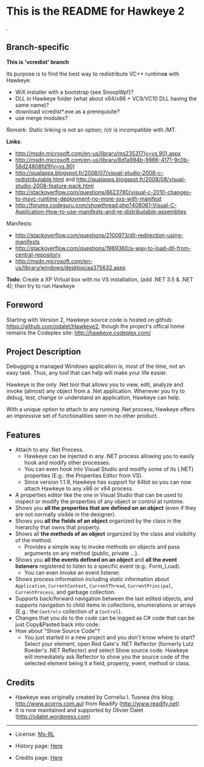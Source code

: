 This is the README for Hawkeye 2
================================
.

Branch-specific
---------------

**This is 'vcredist' branch**

Its purpose is to find the best way to redistribute VC++ runtime**s** with Hawkeye:

* WiX installer with a bootstrap (see SnoopWpf)?
* DLL in Hawkeye folder (what about x64/x86 + VC9/VC10 DLL having the same name)?
* download vcredist*.exe as a prerequisite?
* use merge modules?

_Remark_: Static linking is not an option; /clr is incompatible with /MT.

**Links**:

* <http://msdn.microsoft.com/en-us/library/ms235317(v=vs.90).aspx>
* <http://msdn.microsoft.com/en-us/library/8d1a994b-9986-4171-9c0b-56d24808fd1f(v=vs.90)>
* <http://qualapps.blogspot.fr/2008/07/visual-studio-2008-c-redistributable.html> and <http://qualapps.blogspot.fr/2008/08/visual-studio-2008-feature-pack.html>
* <http://stackoverflow.com/questions/6623780/visual-c-2010-changes-to-msvc-runtime-deployment-no-more-sxs-with-manifest>
* <http://forums.codeguru.com/showthread.php?408061-Visual-C-Application-How-to-use-manifests-and-re-distributable-assemblies>

Manifests:

* <http://stackoverflow.com/questions/2100973/dll-redirection-using-manifests>
* <http://stackoverflow.com/questions/1969360/a-way-to-load-dll-from-central-repository>
* <http://msdn.microsoft.com/en-us/library/windows/desktop/aa375632.aspx>

**Todo**:
Create a XP Virtual box with no VS installation, (add .NET 3.5 & .NET 4); then try to run Hawkeye

Foreword
--------

Starting with Version 2, Hawkeye source code is hosted on github: <https://github.com/odalet/Hawkeye2>, though the project's offical home remains the Codeplex site: <http://hawkeye.codeplex.com/>

Project Description
-------------------

Debugging a managed Windows application is, most of the time, not an easy task. Thus, any tool that can help will make your life easier.

Hawkeye is the only .Net tool that allows you to view, edit, analyze and invoke (almost) any object from a .Net application. Whenever you try to debug, test, change or understand an application, Hawkeye can help.

With a unique option to attach to any running .Net process, Hawkeye offers an impressive set of functionalities seen in no other product.

Features
--------

* Attach to any .Net Process.
	* Hawkeye can be injected in any .NET process allowing you to easily hook and modify other processes.
	* You can even hook into Visual Studio and modify some of its (.NET) properties (E.g.: the Properties Editor from VS).
	* Since version 1.1.9, Hawkeye has support for 64bit so you can now attach Hawkeye to any x86 or x64 process.
* A properties editor like the one in Visual Studio that can be used to inspect or modify the properties of any object or control at runtime.
* Shows you **all the properties that are defined on an object** (even if they are not normally visible in the designer).
* Shows you **all the fields of an object** organized by the class in the hierarchy that owns that property.
* Shows all **the methods of an object** organized by the class and visibility of the method.
	* Provides a simple way to invoke methods on objects and pass arguments on any method (public, private ...).
* Shows you **all the events defined on an object** and **all the event listeners** registered to listen to a specific event (e.g.: Form_Load).
	* You can even Invoke an event listener.
* Shows process information including static information about `Application`, `CurrentContext`, `CurrentThread`, `CurrentPrincipal`, `CurrentProcess`, and garbage collection.
* Supports back/forward navigation between the last edited objects, and supports navigation to child items in collections, enumerations or arrays (E.g.: the `Controls` collection of a `Control`).
* Changes that you do to the code can be logged as C# code that can be just Copy&Pasted back into code.
* How about "Show Source Code"?
	* You just started in a new project and you don't know where to start? Select your element, open Red Gate's .NET Reflector (formerly Lutz Roeder's .NET Reflector) and select Show source code. Hawkeye will immediately ask Reflector to show you the source code of the selected element being it a field, property, event, method or class.

Credits
-------
* Hawkeye was originally created by Corneliu I. Tusnea (his blog: <http://www.acorns.com.au>) from Readify (<http://www.readify.net>)
* It is now maintained and supported by Olivier Dalet (<http://odalet.wordpress.com>)

---

* License: [Ms-RL][msrl]
* History page: [Here][history]
* Credits page: [Here][credits]

  [msrl]: src/License.md "MS-RL License"
  [history]: src/History.md "History"
  [credits]: src/Credits.md "Credits"